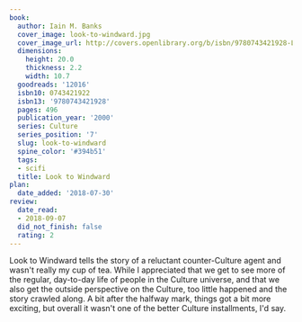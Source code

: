 ```yaml
---
book:
  author: Iain M. Banks
  cover_image: look-to-windward.jpg
  cover_image_url: http://covers.openlibrary.org/b/isbn/9780743421928-L.jpg
  dimensions:
    height: 20.0
    thickness: 2.2
    width: 10.7
  goodreads: '12016'
  isbn10: 0743421922
  isbn13: '9780743421928'
  pages: 496
  publication_year: '2000'
  series: Culture
  series_position: '7'
  slug: look-to-windward
  spine_color: '#394b51'
  tags:
  - scifi
  title: Look to Windward
plan:
  date_added: '2018-07-30'
review:
  date_read:
  - 2018-09-07
  did_not_finish: false
  rating: 2
---
```


Look to Windward tells the story of a reluctant counter-Culture agent and wasn't really my cup of tea. While I appreciated that we get to see more of the regular, day-to-day life of people in the Culture universe, and that we also get the outside perspective on the Culture, too little happened and the story crawled along. A bit after the halfway mark, things got a bit more exciting, but overall it wasn't one of the better Culture installments, I'd say.
